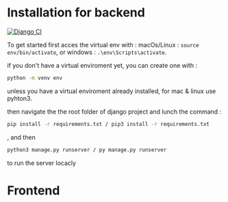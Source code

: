 # Installation for backend

[![Django CI](https://github.com/na0495/geo-craft/actions/workflows/django.yml/badge.svg)](https://github.com/na0495/geo-craft/actions/workflows/django.yml)

To get started first acces the virtual env with :
macOs/Linux : `source env/bin/activate`, or windows : `.\env\Scripts\activate`.

if you don't have a virtual enviroment yet, you can create one with :

```sh
python -m venv env
```

unless you have a virtual enviroment already installed, for mac & linux use pyhton3.

then navigate the the root folder of django project and lunch the command :

```sh
pip install -r requirements.txt / pip3 install -r requirements.txt
```

, and then

```sh
python3 manage.py runserver / py manage.py runserver
```

to run the server locacly

<!-- ## Contribute

Feel free to contribute to Crafting hub backend project, you can find the source code on [Github]


## License

coming soon ... -->

# Frontend
